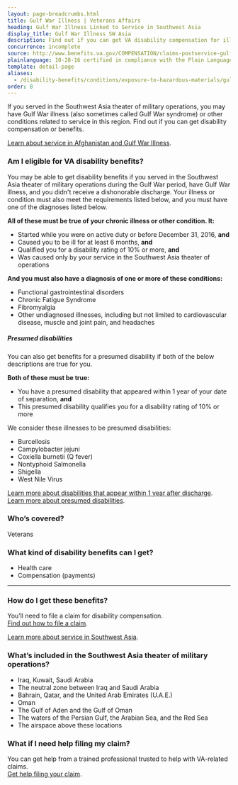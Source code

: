 ```yaml
---
layout: page-breadcrumbs.html
title: Gulf War Illness | Veterans Affairs
heading: Gulf War Illness Linked to Service in Southwest Asia
display_title: Gulf War Illness SW Asia
description: Find out if you can get VA disability compensation for illnesses linked to Gulf War service in Southwest Asia (often called "Gulf War Syndrome"). Read the list of Gulf War presumptives and other illnesses we believe are connected to service, and learn how to file your claim. 
concurrence: incomplete
source: http://www.benefits.va.gov/COMPENSATION/claims-postservice-gulfwar.asp
plainlanguage: 10-28-16 certified in compliance with the Plain Language Act
template: detail-page
aliases:
  - /disability-benefits/conditions/exposure-to-hazardous-materials/gulf-war-illness/
order: 8
---
```


<div class="va-introtext">

If you served in the Southwest Asia theater of military operations, you may have Gulf War illness (also sometimes called Gulf War syndrome) or other conditions related to service in this region. Find out if you can get disability compensation or benefits.

[Learn about service in Afghanistan and Gulf War Illness](/disability/eligibility/hazardous-materials-exposure/gulf-war-illness-afghanistan/).  

</div>

<div class="feature" markdown="1">

### Am I eligible for VA disability benefits?

You may be able to get disability benefits if you served in the Southwest Asia theater of military operations during the Gulf War period, have Gulf War illness, and you didn't receive a dishonorable discharge. Your illness or condition must also meet the requirements listed below, and you must have one of the diagnoses listed below.

**All of these must be true of your chronic illness or other condition. It:**
-	Started while you were on active duty or before December 31, 2016, **and**
-	Caused you to be ill for at least 6 months, **and**
-	Qualified you for a disability rating of 10% or more, **and**
-	Was caused only by your service in the Southwest Asia theater of operations

**And you must also have a diagnosis of one or more of these conditions:**
- Functional gastrointestinal disorders
- Chronic Fatigue Syndrome
- Fibromyalgia
- Other undiagnosed illnesses, including but not limited to cardiovascular disease, muscle and joint pain, and headaches

##### Presumed disabilities
You can also get benefits for a presumed disability if both of the below descriptions are true for you.

**Both of these must be true:**
- You have a presumed disability that appeared within 1 year of your date of separation, **and** 
- This presumed disability qualifies you for a disability rating of 10% or more

We consider these illnesses to be presumed disabilities: 
- Burcellosis
- Campylobacter jejuni
- Coxiella burnetii (Q fever)
- Nontyphoid Salmonella
- Shigella
- West Nile Virus

[Learn more about disabilities that appear within 1 year after discharge](/disability/eligibility/illnesses-within-one-year-of-discharge/). <br>
[Learn more about presumed disabilities](/disability/eligibility/).
<br>

### Who’s covered?

Veterans
</div>


### What kind of disability benefits can I get?

- Health care
- Compensation (payments)

-----

### How do I get these benefits?

You’ll need to file a claim for disability compensation. <br>
[Find out how to file a claim](/disability/how-to-file-claim/).

[Learn more about service in Southwest Asia](https://www.publichealth.va.gov/exposures/gulfwar/military-service.asp).

### What’s included in the Southwest Asia theater of military operations?
- Iraq, Kuwait, Saudi Arabia
- The neutral zone between Iraq and Saudi Arabia
- Bahrain, Qatar, and the United Arab Emirates (U.A.E.)
- Oman
- The Gulf of Aden and the Gulf of Oman
- The waters of the Persian Gulf, the Arabian Sea, and the Red Sea
- The airspace above these locations

### What if I need help filing my claim?

You can get help from a trained professional trusted to help with VA-related claims. <br>
[Get help filing your claim](/disability/get-help-filing-claim/).
